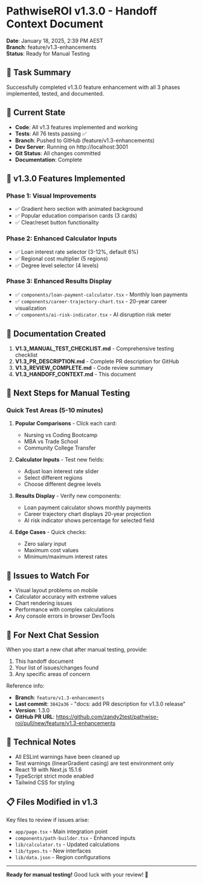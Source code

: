 # PathwiseROI v1.3.0 - Handoff Context Document

**Date**: January 18, 2025, 2:39 PM AEST  
**Branch**: feature/v1.3-enhancements  
**Status**: Ready for Manual Testing

## 🎯 Task Summary

Successfully completed v1.3.0 feature enhancement with all 3 phases implemented, tested, and documented.

## 📍 Current State

- **Code**: All v1.3 features implemented and working
- **Tests**: All 76 tests passing ✅
- **Branch**: Pushed to GitHub (feature/v1.3-enhancements)
- **Dev Server**: Running on http://localhost:3001
- **Git Status**: All changes committed
- **Documentation**: Complete

## 🚀 v1.3.0 Features Implemented

### Phase 1: Visual Improvements

- ✅ Gradient hero section with animated background
- ✅ Popular education comparison cards (3 cards)
- ✅ Clear/reset button functionality

### Phase 2: Enhanced Calculator Inputs

- ✅ Loan interest rate selector (3-12%, default 6%)
- ✅ Regional cost multiplier (5 regions)
- ✅ Degree level selector (4 levels)

### Phase 3: Enhanced Results Display

- ✅ `components/loan-payment-calculator.tsx` - Monthly loan payments
- ✅ `components/career-trajectory-chart.tsx` - 20-year career visualization
- ✅ `components/ai-risk-indicator.tsx` - AI disruption risk meter

## 📝 Documentation Created

1. **V1.3_MANUAL_TEST_CHECKLIST.md** - Comprehensive testing checklist
2. **V1.3_PR_DESCRIPTION.md** - Complete PR description for GitHub
3. **V1.3_REVIEW_COMPLETE.md** - Code review summary
4. **V1.3_HANDOFF_CONTEXT.md** - This document

## 🔄 Next Steps for Manual Testing

### Quick Test Areas (5-10 minutes)

1. **Popular Comparisons** - Click each card:
   - Nursing vs Coding Bootcamp
   - MBA vs Trade School
   - Community College Transfer

2. **Calculator Inputs** - Test new fields:
   - Adjust loan interest rate slider
   - Select different regions
   - Choose different degree levels

3. **Results Display** - Verify new components:
   - Loan payment calculator shows monthly payments
   - Career trajectory chart displays 20-year projection
   - AI risk indicator shows percentage for selected field

4. **Edge Cases** - Quick checks:
   - Zero salary input
   - Maximum cost values
   - Minimum/maximum interest rates

## 🐛 Issues to Watch For

- Visual layout problems on mobile
- Calculator accuracy with extreme values
- Chart rendering issues
- Performance with complex calculations
- Any console errors in browser DevTools

## 💾 For Next Chat Session

When you start a new chat after manual testing, provide:

1. This handoff document
2. Your list of issues/changes found
3. Any specific areas of concern

Reference info:

- **Branch**: `feature/v1.3-enhancements`
- **Last commit**: `3842a36` - "docs: add PR description for v1.3.0 release"
- **Version**: 1.3.0
- **GitHub PR URL**: https://github.com/zandy2test/pathwise-roi/pull/new/feature/v1.3-enhancements

## 🔧 Technical Notes

- All ESLint warnings have been cleaned up
- Test warnings (linearGradient casing) are test environment only
- React 19 with Next.js 15.1.6
- TypeScript strict mode enabled
- Tailwind CSS for styling

## 📋 Files Modified in v1.3

Key files to review if issues arise:

- `app/page.tsx` - Main integration point
- `components/path-builder.tsx` - Enhanced inputs
- `lib/calculator.ts` - Updated calculations
- `lib/types.ts` - New interfaces
- `lib/data.json` - Region configurations

---

**Ready for manual testing!** Good luck with your review! 🚀
